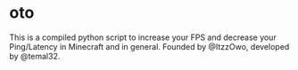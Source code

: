 # oto
This is a compiled python script to increase your FPS and decrease your Ping/Latency in Minecraft and in general. Founded by @ItzzOwo, developed by @temal32.
